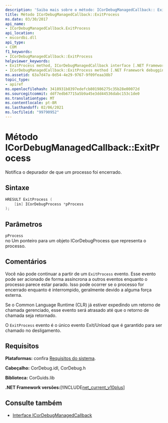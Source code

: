 ```yaml
---
description: 'Saiba mais sobre o método: ICorDebugManagedCallback:: ExitProcess'
title: Método ICorDebugManagedCallback::ExitProcess
ms.date: 03/30/2017
api_name:
- ICorDebugManagedCallback.ExitProcess
api_location:
- mscordbi.dll
api_type:
- COM
f1_keywords:
- ICorDebugManagedCallback::ExitProcess
helpviewer_keywords:
- ExitProcess method, ICorDebugManagedCallback interface [.NET Framework debugging]
- ICorDebugManagedCallback::ExitProcess method [.NET Framework debugging]
ms.assetid: 63a7d47a-0d54-4e29-9767-9f09feaa38b7
topic_type:
- apiref
ms.openlocfilehash: 3418931b8397edefcb801986275c35b28e00072d
ms.sourcegitcommit: ddf7edb67715a5b9a45e3dd44536dabc153c1de0
ms.translationtype: MT
ms.contentlocale: pt-BR
ms.lasthandoff: 02/06/2021
ms.locfileid: "99790952"
---
```

# <a name="icordebugmanagedcallbackexitprocess-method"></a>Método ICorDebugManagedCallback::ExitProcess

Notifica o depurador de que um processo foi encerrado.  
  
## <a name="syntax"></a>Sintaxe  
  
```cpp  
HRESULT ExitProcess (  
    [in] ICorDebugProcess *pProcess  
);  
```  
  
## <a name="parameters"></a>Parâmetros  

 `pProcess`  
 no Um ponteiro para um objeto ICorDebugProcess que representa o processo.  
  
## <a name="remarks"></a>Comentários  

 Você não pode continuar a partir de um `ExitProcess` evento. Esse evento pode ser acionado de forma assíncrona a outros eventos enquanto o processo parece estar parado. Isso pode ocorrer se o processo for encerrado enquanto é interrompido, geralmente devido a alguma força externa.  
  
 Se o Common Language Runtime (CLR) já estiver expedindo um retorno de chamada gerenciado, esse evento será atrasado até que o retorno de chamada seja retornado.  
  
 O `ExitProcess` evento é o único evento Exit/Unload que é garantido para ser chamado no desligamento.  
  
## <a name="requirements"></a>Requisitos  

 **Plataformas:** confira [Requisitos do sistema](../../get-started/system-requirements.md).  
  
 **Cabeçalho:** CorDebug.idl, CorDebug.h  
  
 **Biblioteca:** CorGuids.lib  
  
 **.NET Framework versões:**[!INCLUDE[net_current_v10plus](../../../../includes/net-current-v10plus-md.md)]  
  
## <a name="see-also"></a>Consulte também

- [Interface ICorDebugManagedCallback](icordebugmanagedcallback-interface.md)

